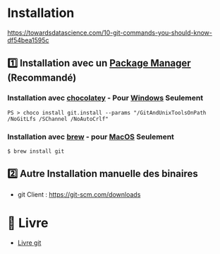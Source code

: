 # Installation


https://towardsdatascience.com/10-git-commands-you-should-know-df54bea1595c

## :one: Installation avec un [Package Manager](../P.GestionnaireDeLibrairies) (Recommandé)

### Installation avec [chocolatey](https://chocolatey.org) - Pour [Windows](../P.Plateformes/P.PackageManager/Windows.md) Seulement


```
PS > choco install git.install --params "/GitAndUnixToolsOnPath /NoGitLfs /SChannel /NoAutoCrlf"
```

### Installation avec [brew](https://brew.sh) - pour [MacOS](../P.Plateformes/P.PackageManager/MacOS.md) Seulement


```
$ brew install git
```

## :two: Autre Installation manuelle des binaires

* git Client : https://git-scm.com/downloads  


# :blue_book: Livre

* [Livre git](https://git-scm.com/book/fr/v2)


